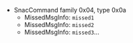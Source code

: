   * SnacCommand family 0x04, type 0x0a
    * MissedMsgInfo: `missed1`
    * MissedMsgInfo: `missed2`
    * MissedMsgInfo: `missed3`...